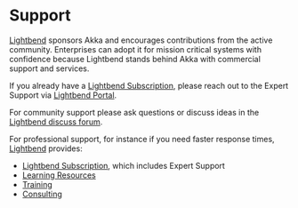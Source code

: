   [Lightbend]: https://www.lightbend.com/

Support
=======

[Lightbend] sponsors Akka and encourages contributions from the active community. Enterprises can adopt it for mission critical systems with confidence because Lightbend stands behind Akka with commercial support and services.

If you already have a [Lightbend Subscription](https://www.lightbend.com/lightbend-platform-subscription), please reach out to the Expert Support via [Lightbend Portal](https://portal.lightbend.com/).

For community support please ask questions or discuss ideas in the [Lightbend discuss forum](https://discuss.lightbend.com/c/akka/).


For professional support, for instance if you need faster response times, [Lightbend] provides:

- [Lightbend Subscription](https://www.lightbend.com/lightbend-platform-subscription), which includes Expert Support
- [Learning Resources](https://www.lightbend.com/learn)
- [Training](https://www.lightbend.com/services/training)
- [Consulting](https://www.lightbend.com/services/consulting)
